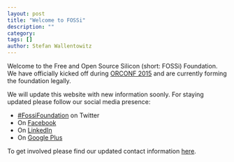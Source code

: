 ```yaml
---
layout: post
title: "Welcome to FOSSi"
description: ""
category: 
tags: []
author: Stefan Wallentowitz
---
```


Welcome to the Free and Open Source Silicon (short: FOSSi)
Foundation. We have officially kicked off during [ORCONF
2015](http://orconf.org) and are currently forming the foundation
legally.

We will update this website with new information soonly. For staying
updated please follow our social media presence:

 - [#FossiFoundation](https://twitter.com/FossiFoundation) on Twitter
 - On [Facebook](https://facebook.com/fossifoundation)
 - On [LinkedIn](https://linkedin.com/company/fossi-foundation)
 - On [Google Plus](https://plus.google.com/+FossifoundationOrg42)

To get involved please find our updated contact information
[here](/getinvolved.html).
